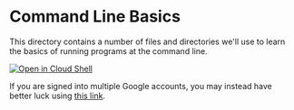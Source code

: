 # Command Line Basics

This directory contains a number of files and directories we'll use to learn
the basics of running programs at the command line.

[![Open in Cloud Shell](https://gstatic.com/cloudssh/images/open-btn.svg)](https://ssh.cloud.google.com/cloudshell/editor?cloudshell_git_repo=https%3A%2F%2Fgithub.com%2FJulianEducation%2FCommandLineBasics&shellonly=true&cloudshell_tutorial=shell.md)

If you are signed into multiple Google accounts, you may instead have better luck
using [this link](https://ssh.cloud.google.com/cloudshell/editor?cloudshell_git_repo=https%3A%2F%2Fgithub.com%2FJulianEducation%2FCommandLineBasics&shellonly=true&authuser=1&cloudshell_tutorial=shell.md).
